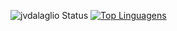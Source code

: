 ![jvdalaglio Status](https://github-readme-stats.vercel.app/api?username=jvdalaglio&show_icons=true)
[![Top Linguagens](https://github-readme-stats.vercel.app/api/top-langs/?username=jvdalaglio&layout=compact)](https://github.com/anuraghazra/github-readme-stats)
